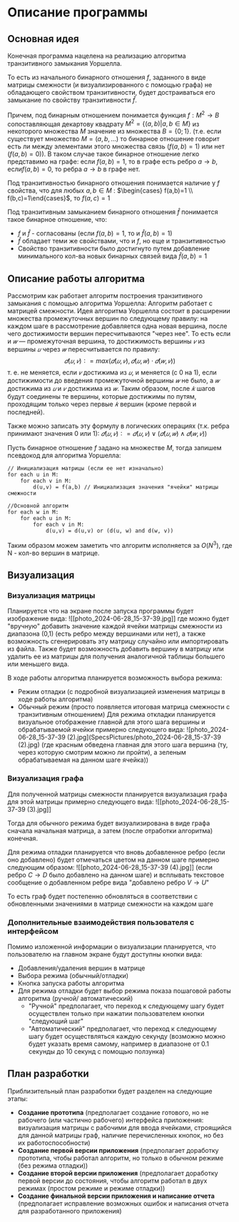 # Описание программы
## Основная идея
Конечная программа нацелена на реализацию алгоритма транзитивного замыкания Уоршелла.

То есть из начального бинарного отношения $f$, заданного в виде матрицы смежности (и визуализированного с помощью графа) не обладающего свойством транзитивности, будет достраиваться его замыкание по свойству транзитивности $\hat{f}$.

Причем, под бинарным отношением понимается функция $f: M^2 \to B$
сопоставляющая декартову квадрату $M^2 = \{(a,b)|a,b\in M\}$ из некоторого множества $M$ значение из множества $B=\{0;1\}$.
(т.е. если существует множество $M = (a,b,\dots)$ то бинарное отношение говорит есть ли между элементами этого множества связь ($f(a,b)=1$) или нет ($f(a,b)=0$)). В таком случае такое бинарное отношение легко представимо на графе: если $f(a,b) = 1$, то в графе есть ребро $a\to b$, если$f(a,b) = 0$, то ребра $a\to b$ в графе нет.

Под транзитивностью бинарного отношения понимается наличие у $f$ свойства, что для любых $a,b \in M$ : $\begin{cases} f(a,b)=1 \\ f(b,c)=1\end{cases}$, то $f(a,c)=1$

Под транзитивным замыканием бинарного отношения $\hat{f}$ понимается такое бинарное отношение, что:
- $f$  и $\hat{f}$ - согласованы (если $f(a,b)=1$, то и $\hat{f}(a,b) =1$)
- $\hat{f}$ обладает теми же свойствами, что и $f$, но еще и транзитивностью
- Свойство транзитивности было достигнуто путем добавление минимального кол-ва новых бинарных связей вида $\hat{f}(a,b)=1$
## Описание работы алгоритма
Рассмотрим как работает алгоритм построения транзитивного замыкания с помощью алгоритма Уоршелла:
Алгоритм работает с матрицей смежности. Идея алгоритма Уоршелла состоит в расширении множества промежуточных вершин по следующему правилу: на каждом шаге в рассмотрение добавляется одна новая вершина, после чего достижимости вершин пересчитываются "через нее".
То есть если и $𝑤$ — промежуточная вершина, то достижимость вершины $𝑣$ из вершины $𝑢$ через $𝑤$ пересчитывается по правилу:$$𝑑(𝑢, 𝑣) ∶= max(𝑑(𝑢, 𝑣), 𝑑(𝑢, 𝑤) ⋅ 𝑑(𝑤, 𝑣))$$т. е. не меняется, если $𝑣$ достижима из $𝑢$, и меняется (с 0 на 1), если достижимости до введения промежуточной вершины $𝑤$ не было, а $𝑤$ достижима из $𝑢$ и $𝑣$ достижима из $𝑤$.
Таким образом, после $𝑘$ шагов будут соединены те вершины, которые достижимы по путям, проходящим только через первые $𝑘$ вершин (кроме первой и последней).

Также можно записать эту формулу в логических операциях (т.к. ребра принимают значения 0 или 1): $𝑑(𝑢, 𝑣) ∶= 𝑑(𝑢, 𝑣) ∨ (𝑑(𝑢, 𝑤) ∧ 𝑑(𝑤, 𝑣))$

Пусть бинарное отношение $f$ задано на множестве $M$, тогда запишем псевдокод для алгоритма Уоршелла:
```
// Инициализация матрицы (если ее нет изначально)
for each u in M:
	for each v in M:
		d(u,v) = f(a,b) // Инициализация значения "ячейки" матрицы смежности

//Основной алгоритм
for each w in M:
	for each u in M:
		for each v in M:
			d(u,v) = d(u,v) or (d(u, w) and d(w, v)) 
```
Таким образом можем заметить что алгоритм исполняется за $O(N^3)$, где N - кол-во вершин в матрице.
## Визуализация
### Визуализация матрицы
Планируется что на экране после запуска программы будет изображение вида:
![[photo_2024-06-28_15-37-39.jpg]]
где можно будет "вручную" добавить значение каждой ячейки матрицы смежности из диапазона (0,1) (есть ребро между вершинами или нет), а также возможность сгенерировать эту матрицу случайно или импортировать из файла.
Также будет возможность добавить вершину в матрицу или удалить ее из матрицы для получения аналогичной таблицы большего или меньшего вида.

В ходе работы алгоритма планируется возможность выбора режима:
- Режим отладки (с подробной визуализацией изменения матрицы в ходе работы алгоритма)
- Обычный режим (просто появляется итоговая матрица смежности с транзитивным отношением)
Для режима откладки планируется визуальное отображение главной для этого шага вершины и обрабатываемой ячейки примерно следующего вида:
![photo_2024-06-28_15-37-39 (2).jpg](SpecsPictures/photo_2024-06-28_15-37-39 (2).jpg)
(где красным обведена главная для этого шага вершина (ту, через которую смотрим можно ли пройти), а зеленым обрабатываемая на данном шаге ячейка))
### Визуализация графа
Для полученной матрицы смежности планируется визуализация графа для этой матрицы примерно следующего вида:
![[photo_2024-06-28_15-37-39 (3).jpg]]

Тогда для обычного режима будет визуализирована в виде графа сначала начальная матрица, а затем (после отработки алгоритма) конечная.

Для режима отладки планируется что вновь добавленное ребро (если оно добавлено) будет отмечаться цветом на данном шаге примерно следующим образом:
![[photo_2024-06-28_15-37-39 (4).jpg]]
(если ребро $C\to D$ было добавлено на данном шаге) и всплывать текстовое сообщение о добавленном ребре вида "добавлено ребро $V\to U$"

То есть граф будет постепенно обновляться в соответствии с обновленными значениями в матрице смежности на каждом шаге 
### Дополнительные взаимодействия пользователя с интерфейсом
Помимо изложенной информации о визуализации планируется, что пользователю на главном экране будут доступны кнопки вида:
- Добавления/удаления вершин в матрице
- Выбора режима (обычный/отладки)
- Кнопка запуска работы алгоритма
- Для режима отладки будет выбор режима показа пошаговой работы алгоритма (ручной/ автоматический)
	- "Ручной" предполагает, что переход к следующему шагу будет осуществлен только при нажатии пользователем кнопки "следующий шаг"
	- "Автоматический" предполагает, что переход к следующему шагу будет осуществляться каждую секунду (возможно можно будет указать время самому, например в диапазоне от 0.1 секунды до 10 секунд с помощью ползунка)
## План разработки
Приблизительный план разработки будет разделен на следующие этапы:
- **Создание прототипа** (предполагает создание готового, но не рабочего (или частично рабочего) интерфейса приложения: визуализация матрицы с рабочими для ввода ячейками, строящийся для данной матрицы граф, наличие перечисленных кнопок, но без их работоспособности)
- **Создание первой версии приложения** (предполагает доработку прототипа, чтобы работал алгоритм, но только в обычном режиме (без режима отладки))
- **Создание второй версии приложения** (предполагает доработку первой версии до состояния, чтобы алгоритм работал в двух режимах (простом режиме и режиме отладки))
- **Создание финальной версии приложения и написание отчета** (предполагает исправление возможных ошибок и написания отчета для разработанного приложения)
